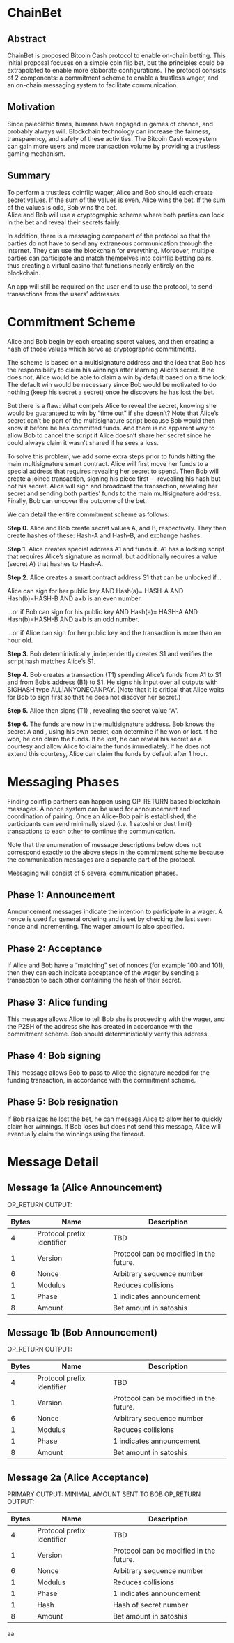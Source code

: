 # ChainBet

## Abstract

ChainBet is proposed Bitcoin Cash protocol to enable on-chain betting.  This initial proposal focuses on a simple coin flip bet, but the principles could be extrapolated to enable more elaborate configurations.  The protocol consists of 2 components: a commitment scheme to enable a trustless wager, and an on-chain messaging system to facilitate communication. 

## Motivation

Since paleolithic times, humans have engaged in games of chance, and probably always will.  Blockchain technology can increase the fairness, transparency, and safety of these activities.  The Bitcoin Cash ecosystem can gain more users and more transaction volume by providing a trustless gaming mechanism.

## Summary

To perform a trustless coinflip wager, Alice and Bob should each create secret values.  If the sum of the values is even, Alice wins the bet.  If the sum of the values is odd, Bob wins the bet.  
Alice and Bob will use a cryptographic  scheme where both parties can lock in the bet and reveal their secrets fairly.

In addition, there is a messaging component of the protocol so that the parties do not have to send any extraneous communication through the internet.  They can use the blockchain for everything.  Moreover, multiple parties can participate and match themselves into coinflip betting pairs, thus creating a virtual casino that functions nearly entirely on the blockchain.  

An app will still be required on the user end to use the protocol, to send transactions from the users’ addresses.
 
# Commitment Scheme

Alice and Bob begin by each creating secret values, and then creating a hash of those values which serve as cryptographic commitments.

The scheme is based on a multisignature address and the idea that Bob has the responsibility to claim his winnings after learning Alice’s secret.  If he does not, Alice would be able to claim a win by default based on a time lock.  The default win would be necessary since Bob would be motivated to do nothing (keep his secret a secret) once he discovers he has lost the bet.

But there is a flaw: What compels Alice to reveal the secret, knowing she would be guaranteed to win by “time out” if she doesn’t?  Note that Alice’s secret can’t be part of the multisignature script because Bob would then know it before he has committed funds.  And there is no apparent way to allow Bob to cancel the script if Alice doesn’t share her secret since he could always claim it wasn’t shared if he sees a loss.

To solve this problem, we add some extra steps prior to funds hitting the main multisignature smart contract.  Alice will first move her funds to a special address that requires revealing her secret to spend.  Then Bob will create a joined transaction, signing his piece first -- revealing his hash but not his secret.  Alice will sign and broadcast the transaction, revealing her secret and sending both parties’ funds to the main multisignature address.  Finally, Bob can uncover the outcome of the bet.

We can detail the entire commitment scheme as follows:


**Step 0.** Alice and Bob create secret values A, and B, respectively.  They then create hashes of these: Hash-A and Hash-B, and exchange hashes.

**Step 1.** Alice creates special address A1 and funds it.  A1 has a locking script that requires Alice’s signature as normal, but additionally requires a value (secret A) that hashes to Hash-A.

**Step 2.** Alice creates a smart contract address S1 that can be unlocked if…

Alice can sign for her public key AND Hash(a)= HASH-A AND Hash(b)=HASH-B AND       a+b is an even number.

...or if Bob can sign for his public key AND Hash(a)= HASH-A AND Hash(b)=HASH-B AND       a+b is an odd number.

...or if Alice can sign for her public key and the transaction is more than an hour old.
 
**Step 3.** Bob deterministically ,independently creates S1 and verifies the script hash matches Alice’s S1.

**Step 4.** Bob creates a transaction (T1) spending Alice’s funds from A1 to S1 and from Bob’s address (B1)  to S1.  He signs his input over all outputs with SIGHASH type ALL|ANYONECANPAY.  (Note that it is critical that Alice waits for Bob to sign first so that he does not discover her secret.)

**Step 5.** Alice then signs (T1) , revealing the secret value “A”.

**Step 6.** The funds are now in the multisignature address.  Bob knows the secret A and , using his own secret, can determine if he won or lost.  If he won, he can claim the funds.  If he lost, he can reveal his secret as a courtesy and allow Alice to claim the funds immediately.  If he does not extend this courtesy, Alice can claim the funds by default after 1 hour.

# Messaging Phases

Finding coinflip partners can happen using OP_RETURN based blockchain messages.  A nonce system can be used for announcement and coordination of pairing.   Once an Alice-Bob pair is established, the participants can send minimally sized (i.e. 1 satoshi or dust limit) transactions to each other to continue the communication.

Note that the enumeration of message descriptions below does not correspond exactly to the above steps in the commitment scheme because the communication messages are a separate part of the protocol.

Messaging will consist of 5 several communication phases.

## Phase 1: Announcement

Announcement messages indicate the intention to participate in a wager.  A nonce is used for general ordering and is set by checking the last seen nonce and incrementing.  The wager amount is also specified.

## Phase 2: Acceptance

If Alice and Bob have a “matching” set of nonces (for example 100 and 101), then they can each indicate acceptance of the wager by sending a transaction to each other containing the hash of their secret.

## Phase 3: Alice funding

This message allows Alice to tell Bob she is proceeding with the wager, and the P2SH of the address she has created in accordance with the commitment scheme.  Bob should deterministically verify this address.

## Phase 4: Bob signing

This message allows Bob to pass to Alice the signature needed for the funding transaction, in accordance with the commitment scheme.

## Phase 5: Bob resignation

If Bob realizes he lost the bet, he can message Alice to allow her to quickly claim her winnings.  If Bob loses but does not send this message, Alice will eventually claim the winnings using the timeout.

# Message Detail

## Message 1a (Alice Announcement)

OP_RETURN OUTPUT:

| Bytes       | Name          | Description  |
| ------------- |-------------| -----|
| 4     | Protocol prefix identifier | TBD |
| 1     | Version      |   Protocol can be modified in the future. |
| 6 | Nonce      |    Arbitrary sequence number |
| 1 | Modulus      |    Reduces collisions |
| 1 | Phase      |   1 indicates announcement |
| 8 | Amount      |    Bet amount in satoshis |


## Message 1b (Bob Announcement)

OP_RETURN OUTPUT:

| Bytes       | Name          | Description  |
| ------------- |-------------| -----|
| 4     | Protocol prefix identifier | TBD |
| 1     | Version      |   Protocol can be modified in the future. |
| 6 | Nonce      |    Arbitrary sequence number |
| 1 | Modulus      |    Reduces collisions |
| 1 | Phase      |   1 indicates announcement |
| 8 | Amount      |    Bet amount in satoshis |



## Message 2a (Alice Acceptance)
PRIMARY OUTPUT: MINIMAL AMOUNT SENT TO BOB
OP_RETURN OUTPUT:

| Bytes       | Name          | Description  |
| ------------- |-------------| -----|
| 4     | Protocol prefix identifier | TBD |
| 1     | Version      |   Protocol can be modified in the future. |
| 6 | Nonce      |    Arbitrary sequence number |
| 1 | Modulus      |    Reduces collisions |
| 1 | Phase      |   1 indicates announcement |
| 1 | Hash       |   Hash of secret number |
| 8 | Amount      |    Bet amount in satoshis |






aa

